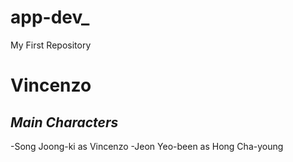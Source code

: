# app-dev_
My First Repository 
# **Vincenzo**
## *Main Characters*
-Song Joong-ki as Vincenzo
-Jeon Yeo-been as Hong Cha-young
